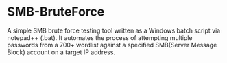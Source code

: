 # SMB-BruteForce
A simple SMB brute force testing tool written as a Windows batch script via notepad++ (.bat). It automates the process of attempting multiple passwords from a 700+ wordlist against a specified SMB(Server Message Block) account on a target IP address.
